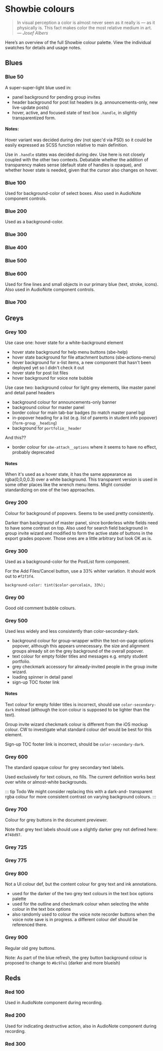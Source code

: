 ---
---

# Showbie colours

> In visual perception a color is almost never seen as it really is — 
> as it physically is. This fact makes color the most relative medium 
> in art. \
> — *Josef Albers*

Here’s an overview of the full Showbie colour palette. View the
individual swatches for details and usage notes.

<ColorScale hue="blue" />

<ColorScale hue="grey" />

<ColorScale hue="red" />

## Blues

### Blue 50

<ColorSwatch hue="blue" scale="50" />

A super-super-light blue used in:

- panel background for pending group invites
- header background for post list headers (e.g. announcements-only, 
  new live-update posts)
- hover, active, and focused state of text box `.handle`, in
  slightly transparentized form.

#### Notes:

Hover variant was decided during dev (not spec'd via PSD) so it could
be easily expressed as SCSS function relative to main definition.

Use in `.handle` states was decided during dev. Use here is not 
closely coupled with the other two contexts. Debatable whether the 
addition of transparency makes sense (default state of handles is 
opaque), and whether hover state is needed, given that the cursor also
changes on hover.

### Blue 100

<ColorSwatch hue="blue" scale="100" />

Used for background-color of select boxes. Also used in AudioNote
component controls.

### Blue 200

<ColorSwatch hue="blue" scale="200" />

Used as a background-color.

### Blue 300

<ColorSwatch hue="blue" scale="300" />

### Blue 400

<ColorSwatch hue="blue" scale="400" />

### Blue 500

<ColorSwatch hue="blue" scale="500" />

### Blue 600

<ColorSwatch hue="blue" scale="600" />

Used for fine lines and small objects in our primary blue (text, 
stroke, icons). Also used in AudioNote component controls.

### Blue 700

<ColorSwatch hue="blue" scale="700" />

## Greys

### Grey 100

<ColorSwatch hue="grey" scale="100" />

Use case one: hover state for a white-background element

- hover state background for help menu buttons (sbe-help)
- hover state background for file attachment buttons (sbe-actions-menu)
- hover background for x-list items, a new component that hasn't been deployed yet so I didn't check it out
- hover state for post list files
- hover background for voice note bubble

Use case two: background colour for light grey elements, like master panel and detail panel headers

- background colour for announcements-only banner
- background colour for master panel
- border colour for main tab-bar badges (to match master panel bg)
- in-popover heading for a list (e.g. list of parents in student info popover) (`form-group__heading`)
- background for `portfolio__header`

And this??

- border colour for `sbe-attach__options` where it seems to have no effect, probably deprecated

#### Notes

When it's used as a hover state, it has the same appearance as rgba(0,0,0,0.3)
over a white background. This transparent version is used in some other
places like the wrench menu items. Might consider standardizing on one of the
two approaches.

### Grey 200

<ColorSwatch hue="grey" scale="200" />

Colour for background of popovers. Seems to be used pretty
consistently.

Darker than background of master panel, since borderless white
fields need to have some contrast on top. Also used for search
field background in group invite wizard and modified to form the
active state of buttons in the export grades popover. Those ones
are a little arbitrary but look OK as is.

### Grey 300

<ColorSwatch hue="grey" scale="300" />

Used as a background-color for the PostList form component.

For the Add Files/Cancel button, use a 33% whiter variation. It
should work out to `#f2f3f4`.

`background-color: tint($color-porcelain, 33%);`

### Grey 00

<ColorSwatch hue="grey" scale="400" />

Good old comment bubble colours.

### Grey 500

<ColorSwatch hue="grey" scale="500" />

Used less widely and less consistently than color-secondary-dark.

- background colour for group-wrapper within the text-on-page options popover, although this appears unnecessary. the size and alignment groups already sit on the grey background of the overall popover.
- text colour for empty folder titles and messages e.g. empty student portfolio.
- grey checkmark accessory for already-invited people in the group invite wizard.
- loading spinner in detail panel
- sign-up TOC footer link

#### Notes

Text colour for empty folder titles is incorrect, should use 
`color-secondary-dark` instead (although the icon colour is supposed 
to be lighter than the text).

Group invite wizard checkmark colour is different from the iOS mockup 
colour. CW to investigate what standard colour def would be best for 
this element.

Sign-up TOC footer link is incorrect, should be `color-secondary-dark`.

### Grey 600

<ColorSwatch hue="grey" scale="600" />

The standard opaque colour for grey secondary text labels.

Used exclusively for text colours, no fills. The current
definition works best over white or almost-white backgrounds.

::: tip Todo
We might consider replacing this with a dark-and-
transparent rgba colour for more consistent contrast on
varying background colours.
:::

### Grey 700

<ColorSwatch hue="grey" scale="700" />

Colour for grey buttons in the document previewer.

Note that grey text labels should use a slightly darker grey not 
defined here: `#748d97`.

### Grey 725

<ColorSwatch hue="grey" scale="725" />

### Grey 775

<ColorSwatch hue="grey" scale="775" />

### Grey 800

<ColorSwatch hue="grey" scale="800" />

Not a UI colour def, but the content colour for grey text and ink annotations.

- used for the darker of the two grey text colours in the text box options palette
- used for the outline and checkmark colour when selecting the white colour in the text box options
- also randomly used to colour the voice note recorder buttons when the voice note save is in progress. a different colour def should be referenced there.

### Grey 900

<ColorSwatch hue="grey" scale="900" />

Regular old grey buttons.

Note: As part of the blue refresh, the grey button background colour is proposed to change to `#8c97a1` (darker and more blueish)

## Reds

### Red 100

<ColorSwatch hue="red" scale="100" />

Used in AudioNote component during recording.

### Red 200

<ColorSwatch hue="red" scale="200" />

Used for indicating destructive action, also in AudioNote component 
during recording.

### Red 300

<ColorSwatch hue="red" scale="300" />
